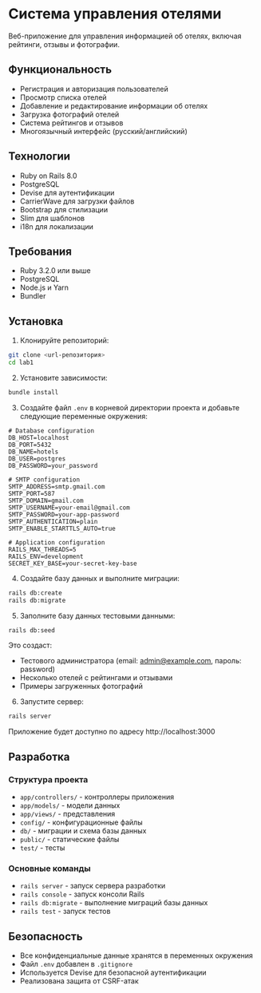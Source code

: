 # Система управления отелями

Веб-приложение для управления информацией об отелях, включая рейтинги, отзывы и фотографии.

## Функциональность

- Регистрация и авторизация пользователей
- Просмотр списка отелей
- Добавление и редактирование информации об отелях
- Загрузка фотографий отелей
- Система рейтингов и отзывов
- Многоязычный интерфейс (русский/английский)

## Технологии

- Ruby on Rails 8.0
- PostgreSQL
- Devise для аутентификации
- CarrierWave для загрузки файлов
- Bootstrap для стилизации
- Slim для шаблонов
- i18n для локализации

## Требования

- Ruby 3.2.0 или выше
- PostgreSQL
- Node.js и Yarn
- Bundler

## Установка

1. Клонируйте репозиторий:
```bash
git clone <url-репозитория>
cd lab1
```

2. Установите зависимости:
```bash
bundle install
```

3. Создайте файл `.env` в корневой директории проекта и добавьте следующие переменные окружения:
```env
# Database configuration
DB_HOST=localhost
DB_PORT=5432
DB_NAME=hotels
DB_USER=postgres
DB_PASSWORD=your_password

# SMTP configuration
SMTP_ADDRESS=smtp.gmail.com
SMTP_PORT=587
SMTP_DOMAIN=gmail.com
SMTP_USERNAME=your-email@gmail.com
SMTP_PASSWORD=your-app-password
SMTP_AUTHENTICATION=plain
SMTP_ENABLE_STARTTLS_AUTO=true

# Application configuration
RAILS_MAX_THREADS=5
RAILS_ENV=development
SECRET_KEY_BASE=your-secret-key-base
```

4. Создайте базу данных и выполните миграции:
```bash
rails db:create
rails db:migrate
```

5. Заполните базу данных тестовыми данными:
```bash
rails db:seed
```

Это создаст:
- Тестового администратора (email: admin@example.com, пароль: password)
- Несколько отелей с рейтингами и отзывами
- Примеры загруженных фотографий

6. Запустите сервер:
```bash
rails server
```

Приложение будет доступно по адресу http://localhost:3000

## Разработка

### Структура проекта

- `app/controllers/` - контроллеры приложения
- `app/models/` - модели данных
- `app/views/` - представления
- `config/` - конфигурационные файлы
- `db/` - миграции и схема базы данных
- `public/` - статические файлы
- `test/` - тесты

### Основные команды

- `rails server` - запуск сервера разработки
- `rails console` - запуск консоли Rails
- `rails db:migrate` - выполнение миграций базы данных
- `rails test` - запуск тестов

## Безопасность

- Все конфиденциальные данные хранятся в переменных окружения
- Файл `.env` добавлен в `.gitignore`
- Используется Devise для безопасной аутентификации
- Реализована защита от CSRF-атак
